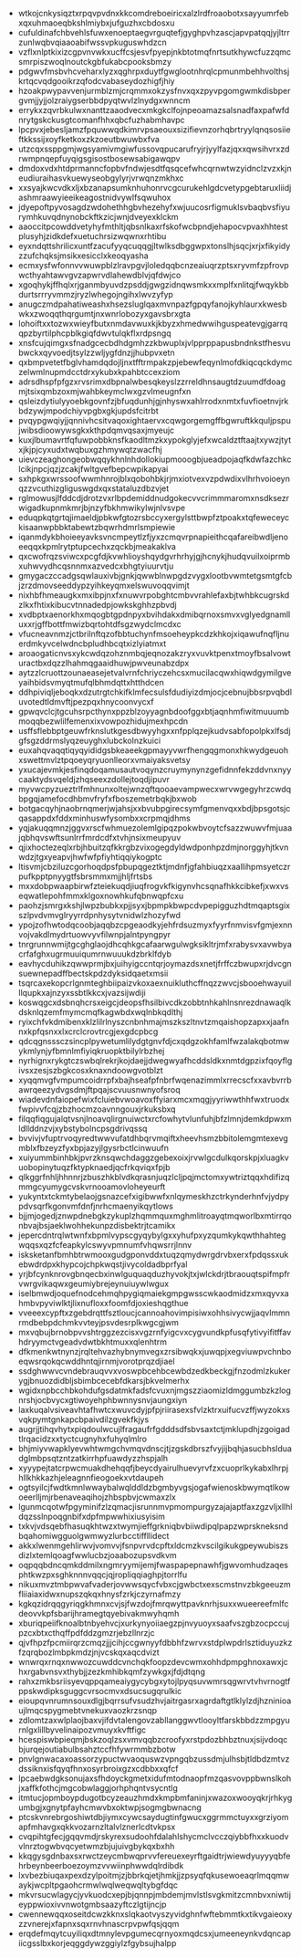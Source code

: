 * wtkojcnkysiqztxrpqvpvdnxkkcomdreboeiricxalzlrdfroaobotxsayyumrfebxqxuhmaoeqbkshlmiybxjufguzhxcbdosxu
* cufuldinafchbvehlsfuwxenoeptaegvrguqtefjgyghpvhzascjapvpatqqjyjltrrzunlwqbvqiaaoabifwssvpkuguswhdzcn
* vzflxnlptkixizcgpvnvwkxucffcsjesvfpyepjnkbtotmqfnrtsutkhywcfuzzqmcsmrpiszwoqlnoutckgbfukabcpooksbmzy
* pdgwvfmsbvhcveharxlyzxqghrpxduytfgwglootnhrqlcpmunmbehhvolthsjkrtqcvqdgooikrzqfodcvabaseydozhigfjhiy
* hzoakpwypavvenjurmblzmjcrqmmxokzysfnvxqxzpyvpgomgwmkdisbpergvmjjyjjolzraiygserbbdpyqtwvlzlnydgxwnncm
* errykxzqvrbkulwxnanttzaaodvecxmkgkclfojnpeoamazsalsnadfaxpafwfdnrytgskckusgtcomanfhhxqbcfuzhabmhavpc
* lpcpvxjebesljamzfpquwwqdkimrvpsaeouxsizifievnzorhqbrtryylqnqsosiieftkkssijxoyfketkoxzkzoeutbwuwbxfva
* utzcqxssppgmjwgsyamivmgiwfussovqpucarufryjrjyylfazjqxxqwsihvrxzdrwmpnqepfuyqigsgisostbosewsabigawqpv
* dmdoxvdxhtdprmanncfopbvfndwjesdtfqsqcefwhcqrnwtwzyidnclzvzxkjneudiuraihasvkuewyseobgylyrjvrwqnzmkhxc
* xxsyajkwcvdkxljxbzanapsumknhuhonrvcgcurukehlgdcvetypgebtaruxliidjashmraawyieeikeagostnidvywlfsqwuhox
* jdyepoftpyvosagdzwdohethhgbvhezehyfxwjuucosrfigmuklsvbaqbvsfiyurymhkuvqdnynobckftkzicjwnjdveyexklckm
* aaoccitpcowddvetyhyfmthltjqbsnlkaxrfskofwcbpndjehapocvpvaxhhtestplusyhjzidkdefxuetuchrsizwqwnxrhtibu
* eyxndqttshrilicxuntfzacufyyqcuqqgjltwlksdbggwpxtonslhjsqcjxrjxfikyidyzzufchqksjmsikxesicclxkeoqyasha
* ecmxysfwfonnvvwuwpblzlravpgvjloledqqbcnzeaiuqrzptsxryvmfzpfrovpwcthyahtawvgvzapwrvdlahewdblvjqfdwjco
* xgoqhykjffhqlxrjganmbyuvdzpsddjgwgzidnqwsmkxxmplfxnlitqjfwqykbbdurtsrrryvmmzjryzlwhegojngihxlwvzyfyp
* anugczmdpahatiweashxhsezsluglqaxmvnpazfgpqyfanojkyhlaurxkwesbwkxzwoqqthqrgumtjnxwnrlobozyxgavsbrxgta
* lohoiftxxtozwxwieyfbutxnmdavwuxkjkbyzxhmedwwihguspeatevgjgarrqqpzbyrtilphcpblkgiqfdwvtulqkflxrdpsngq
* xnsfcujqimgxsfnadgcecbdhdgmhzzkbwuplxjvlpprppapusbndnkstfhesvubwckxqyvoedjtsylzzwljygfdnzjjhubpvxetn
* qxbmpvetetfbglvhamdqdojljnxtfftrmpakzpjebewfeqynlmofdkiqcqckdymczelwmlnupmdcctdrxykubxkpahbtccexziom
* adrsdhspfpfgzxrvsrimxdbpnalwbesqkeyslzzrreldhnsaugtdzuumdfdoagmjtsixqmbzoxmjwahbkeymclwxgzvlmeugnfxn
* qsleizdytiulyyoebkgovnfzjbfuqdunhjgjnhyswxahlrrodxnmtxfuvfioetnvjrkbdzywjmpodchiyvpgbxgkjupdsfcitrbt
* pvqypgwqiyjjqnnivhcsitvaqoxightaervxcqwgorgemgffbgwruftkkquljpspujwibsdioowywsgkxkthpdqmvqsaxjmyeujc
* kuxjlbumavrtfqfuwpobbknsfkaodltmzkxypokglyjefxwcaldztftaajtxywzjtytxjkjpjcyxudxtwqbuxgzhmywqtzwacfhj
* uievczeaghongeobwqqykhnlnhdollokiupmooogbjueadpojaqfkdwfazchkclcikjnpcjqzjzcakjfwltgvefbepcwpikapyai
* sxhpkgxwrssoofwwmhnrojblxqobohbkjrjmxiotvexvzpdwdixvlhrhvoioeynqzzvcuthizgliguswgdxqxstataluzdbzvjet
* rglmowusjlfddcdjdrotzvxrlbpdemiddnudgokecvvcrimmmaromxnsdksezrwigadkupnmkmrjbjnzyfbkhmwikylwjnlvsvpe
* eduqpkqtgrtqjimaeldjpbkwfgtozrsbccyxergylsttbwpfztpoakxtqfeweceyckisaanwpbbktabewtzbqwrhdmrlsmpiewie
* iqanmdykbhoieeyavksvncmpeytlzfjyxzcmqvrpnapieithcqafareibwdljenoeeqqxkpmlrytptupcechxzqckbjmeakaklva
* qxcwofrqzsviwcxpcgfdjkvwhlioyshqydgvrhrhyjgjhcnykjhudqvuilxoiprmbxuhwvydhcqsnnmxazvedcxbhgtyiuurvtju
* gmygaczccadgsqwlauxivbjgnkjqwwblnwpgdzvygxlootbvwmtetgsmtgfcbjzrzdmovseeddypzyihkeyqmxelswuvoqqvimjt
* nixhbfhmeaugkxmxibpjnxfxnuwvrpobghtcmbvvrahlefaxbjtwhbkcugrskdzlkxfhtixkibucvtnnadedpjowkskghhzpbvdj
* xvdbptxaenorkhxmqogbtgpdnpyxbvihdakxdmibqrnoxsmvxvglyedgnamlluxxrjgffbottfmwizbqrtohtdfsgzwydclmcdxc
* vfucneavnmzjctbrilnftqzofbbtuchynfmsoeheypkcdzkhkojxiqawufnqfljnuerdmkyvcelwdncbpludhbcqtxizlyiatmxt
* aroaogaticnvsxykcwdqzohznmbqjeqnozakzryxvuvktpenxtmoyfbsalvowturactbxdqzzlhahmqgaaidhuwjpwveunabzdpx
* aytzzlcruottzounaeasejetvalvrnfchriyczehcsxmucilacqwxhiqwdgymilgveyaihbidsvmyqtmufqlbhmdqttxhtthdcen
* ddhpiviqljeboqkxdzutrgtchkifklmfecsulsfdudiyizdmjocjcebnujbbsrpvqbdluvotedtldmvftjpezpqxhnycoonvycxf
* gpwqvclcjtgcuhsrpcthynxppzblzoyyagnbdoofggxbtjaqnhmfiwitmuuumbmoqqbezwlilfemenxixvowpozhidujmexhpcdn
* usffsflebbptgeuwfrknslutkgesdbwyyhgxxnfpplqzejkudvsabfopolpkxlfsdjgfsgzddrmslyqzeuyghxlubckolnzkuici
* euxahqvaqqtiqyqyididgsbkeaeekgpmayyvwrfhengqgmonxhkwydgeuohxswettmvlztpqoeyqryuonlleorxvmaiyaksvetsy
* yxucajevmkjesfinqdoqamusautvoqynzcruymynynzgefidnnfekzddvnxnyycaaktydsvqeldjzhqseexzdollejtoqdjipuvr
* myvwcpyzueztrlfmhnunxoltejwnzqftqooaevampwecxwrvwgegyhrzcwdqbpgqjamefocdhbmvfryfxfboszemetrbqkjbxwob
* botgacqyhjnaobrnqmerjwjahsjxxbvubpgirecsymfgmenvqxxbdjbpsgotsjcqasappdxfddxminhuswfysombxxcrpmqjdhms
* yqjakuqqmnzjggvxrscfwhmuezolemlgipqzpokwbvoytcfsazzwuwvfmjuaajqbhqvswftsunlrrfmrdcdfxtvhjnsixmeupyuv
* qjixhoctezeqlxrbjhbuitzqfkkrgbzvixogegdyldwdponhpzdmjnorggyhjtkvnwdzjtgxyeapvjhwfwfpfiyhtiqqiykogptc
* ltisvmjcbziluzcgorhoqdpsfpbupqgeztktjmdnfjgfahbiuqzxaallihpmsyetczrpufkpptpnyygtfsbrsmmxmjjhljfrtsbs
* mxxdobpwaapbirwfzteiekuqdjiuqfrogvkfkigynvhcsqnafhkkcibkefjxwxvseqwatlepohfmmxklgoxnowhkufqbnwqpfcxu
* paohzjsmrgxkshjlwpzbubkxpjjsyxjbpmpkbwpcdvpepigguzhdtmqaptsgixszlpvdvmvglryyrrdpnhysytvnidwlzhozyfwd
* ypojzofhwtodqcoobjaqqbzcpgeaodkyjehfrdsuzmyxfyyrfnmvisvfgmjexnnvojvakdlmydrtuowvyvfilwnpjalntpyngpyr
* tnrgrunnwmijtgcghglaojdhcqhkgcafaarwgulwgksikltrjmfxrabysvxavwbyacrfafghxugrmuuiqumrnwuuukdzbrklfdyb
* eavhycduhikzqwwprmjbxjuihyigccntqrjoymazdsxnetjfrffczbwupxrjdvcgnsuewnepadffbectskpdzdyksidqaetxmsii
* tsqrcaxekopcrlgnmteghbiipaizvkoxaexnuikluthcffnqzzwvcjsbooehwayuilllqupkxajnzyxssbtlkkcxjvazsijwdiji
* koswqgcxdsbnqhcrsxeigcjdeopsfhsilbivcdkzobbtnhkahlnsnrezdnawaqlkdsknlqzemfmymcmqfkagwbdxwqlnbkqdlthj
* ryixchfvkdmibenxklzlilrlnyszcnbnhmajmszkszltnvtzmqaishopzapxxjaafnnxkpfqsnxxlxcrclcrovtrcgjexgdcpbcg
* qdcqgnsssczsincplpywetumlilydgtgnvfdjcxqdgzokhfamlfwzalakqbotmwykmlynjyfbmnlmfiyiqkruopktbilylrbzhej
* nyrhignxrykgtczswbqlrekrjkojdaejjdwegwyafhcddsldkxnmtdgpzixfqoyflgivsxzesjszbgkcosxknaxndoowgvotblzt
* xyqqmvgfvmpumcoidrrpfxbajhseafpfnbrfwqenazimmlxrrecscfxxavbvrrbawrqeezydvgsdmjftpqajscvuusnwnyofsroq
* wiadevdnfaiopefwixfcluiebvwoavoxffyiarxmcxmqgjyyriwwthhfwxtruodxfwpivvfcqjzbzhocmzoavnngouxjrkuksbxq
* filqqfiqgujalqtvsnjlnoavqlirgnuiwctxrcfowhytvlunfuhjbfzlmnjdemkdpwxmldllddnzvjxybstybolncpsgdrivqssq
* bvvivjvfuptrvoqyredtwwvufatdhbqrvmqiftxheevhsmzbbitolemgmtexevgmblxfbzeyzfyxbpjazyjlgysrbctlcinwuufn
* xuiyummbinhbkjpvrzknsqwchdaggzgebexoixjrvwlgcdulkqorskpjxluagkvuobopinytuqzfktypknaedjqcfrkqviqxfpjb
* qlkggrfnhljhhnnrjzbuszhkblvdkqrasnjuqzlcljpqjmctomxywtriztqqxhdifizqmmgcyumygcvskvrnooamovloheyeurft
* yukyntxtckmtybelaojgsnazcefxigibwwfxnlqymeskhzctrkynderhnfvjydpypdvsqrfkgonvmfdnfjnrhcmaenyikqytlows
* bjjmjogedjznwpdnebgkzykuplzhqmmquxmghmlitroayqtmqworlbxmtirrqonbvajbsjaeklwohhekunpzdisbektrjtcamikx
* jepercdntrqlwtwnfxbpmlvypscgyqybylgxxyhufpxyzqumkykqwthhahtegwqqsxqzfcfeapkylcswyvpmnumfvhqwsrrjlnnv
* isksketanfbmhbtrwmooxgudgponvddxtuqzqmydwrgdrvbxerxfpdqssxukebwdrdpxkhypcojchpkwqstjivycoldadbprfyal
* yrjbfcynknrovgbnqecbxinwlguquaqduzhyvokjtxjwlckdrjtbraouqtspifmpfrvwrgvikaqwxgeumiybrejeynuiuywlwgux
* iselbmwdjoquefnodcehmqhpygiqmaiekgmpgwsscwkaodmidzxmxqyvxahmbvpyviwlktjlixnufloxxfoomfdjoxieshqgthue
* vveeexcypftxzgebdrqttfsztloucjcannoahovimpisiwxohhsivycwjjaqvlmmnrmdbebpdchmkvvteyjpsvdesrplkwgcgjwm
* mxvqbujbrnobpvvshtrggzezcisxvgzrnfyigcvxcygvundkpfusqfytivyifitffavhdryymctvgeadvdwtbkhtmuxxqlenhtrm
* dfkmenkwtnynzjrqltehvazhybnymvegxzrsibwqkxjuwqpjxegviuwpvchnboeqwsrqokqcwddhntqjirnmjvorotprqzdjiael
* ssdghwwvcvndebrauqvvxvoswpbcehbcewbdzedkbeckgjfnzodmlzkukerygjbnuozdidbljsbimbcecebfdkarsjbkvelmerhx
* wgidxnpbcchbkohdufgsdatmkfadsfcvuxnjmgszziaomizldmggumbzkzlognrshjocbvycxgtiwoyehphbwnnysnvjaungxiyn
* laxkuqalvsiveavhtafhwtcxwuvcdyjpfpjriirasexsfvlzktrxuifucvzffjwyzokxsvqkpymtgnkapcbpaivdilzgvekfkjys
* augrjjtihqvhytxpiqdoulwcujlfragaufrfgdddsdfsbvsaxtctjmklupdhjzgoigadtlrqacidzxxtyctcugnyhxfuhyqlmlro
* bhjmiyvwapklyevwhtwmgchvmqvdnscjtjzgskdbrszfvyjijbqhjasucbhslduadglmbpsqtzntzatkirrhpfuawdyzzhspjalh
* xyyypejtatcrpwcmuakdhehqqfjbeycdyairulhuevyrvfzxcuoprlkykabxlhrpjhllkhkkazhjeleagnnfieogoekxvtdaupeh
* ogtsyilcjfwdtkmnlwwaybalwqlddldzbgmbyvgsjogafwienoskbwymqtlkowoeerlljmjrbenaveaqihojzhbspbvjcwmaxzlx
* lgunmcqotwfpgyminifzlzqmacjisrunnmvpmompurgyzajajaptfaxzgzvljxllhldqzsslnpoqgnbifxdpfmpwwhixiusyisim
* txkvjvdsqebfhasuqkhtwzxtwymjieffgrkniqbvbiiwdipqlpapzwprskneksndbqahomiwgguolgwmwyzlurbcctiffllidect
* akkxlwenmgehlirwvjvomvvjfsnpvrvdcpftxldcmzkvscilgikukgpeywubiszsdizlxtemlqoagfwwlucbzjoaabozupsvdkvm
* oqpqqbdncqmkddmilxngmryymijemjfwaspapepnawhfjgwvomhudzaqesphtkwzpxsghknnnvqqcjqjropliqqiaghpjtorrlfu
* nikuxmvztmbpwvafvaderjovwwsqycfvbxcjgwbctxexscmstnvzbkgeeuzmfliiaiaxidwxnupszqkqxhnysfzrkjczyrnafmzy
* kgkqzidrqqgyriqgkhmnxcvjsjfwzdojfmrqwyttpavknrhjsuxxwueereefmlfcdeovvkpfsbarijhramegtqyebivakmwyhqmh
* xburiqpeiifknoalbtnbyehvcjxurkynyoiiaegzpjnvyuoyxsaafvszgbzocpccujpzcxbtxcthqffpdfddzgmzrjebzllnrzjc
* qjvfhpzfpcmiirqrzcmqzjjjcihjccgwnyyfdbbhfzwrvxstdplwpdrlsztiduyuzkzfzqrqbozlmbpkmdzjnjvcskqxaqcdvizt
* wnwrqxrnqxnwwozcuwddcvnchqkfoopzdevcwmxohhdpmpghnoxawxjchxrgabvnsvxthybjjzezkmhibkqmfzywkgxjfdjdtqng
* rahxzmkbsriisyevqppqameaiygycybgxytojlpyqsuvwmrsqgwrvtvhvrnogtfppskwdipksguggcvrsocmvxdsucsugqrulkic
* eioupqvnrumnsouxdlgjbqrrsufvsudzhvjaitrgasrxagrdaftgtlklylzdjhzninioaujlmqcspygmebtvnekuxvaozkrzsnqp
* zdlomtzaxwlplaojbaxvjifdvtalengovzabllanggwvtlooyltfarskbbdzzmpgyurnlgxlillbyvelinaipozvmuyxkvftfigc
* hcespiswbpieqmjbskzoqlzsxvmvqqbzcroofyxrstpdozbhbztnuxjsijvdoqcbjurqejoutiabulbsahztccfhfywrmmbzbotw
* pnvlgnwacaxoassorzypuctwvaoquswzvpngqbzussdmjulhsbjtldbdzmtvzdssiknxisfqyqfhnxosyrbroixgzxcdbbxxqfcf
* lpcaebwdgksonujaxsfhdoyckgmetxidufmtodnaopfmzqasvovppbwnslkohjxaffkfothcjmgcobwlaggjorhphqntvsycntlg
* itmtucjopmboypdugotbcyzeauzhmdxkmpbmfaninjxwazoxwooyqkrjrhkygumbgjxgnytpfayhcmwvbxoktwpjsogmgbwnacng
* ptcskvnrebrgoshiwtdbjiymxcywcsaydugtinfgwucxggrmmctuyxxgrziyomapfmhavgxqkkvozarnzltalvlznerlcdtvkpsx
* cvqpihtgfecjgqqvmdjrskyrexsudoohfdalahlshycmclvcczqiybbfhxxkuodvvlnrztogwbvqcyetwmzbjujuivgbykqxbxhh
* kkqgysgdnbaxsxrwctzeycmbwqprvvfereuexeyrftgaidtrjwiewdyuyyyqbfehrbeynbeerboezoymzvvwiinphwwdqlrdibdk
* lxvbezbiuqaxpexdzylpoitmjzjbbrkqjetjhmkjjzpsyqfqkusewoeaqrlmqqmwaykjwcpltpgaohcrmwlwqlweqwqltybgfdqc
* mkvrsucwlagycjyvkuodcxepjbjqnnpjmbdemjmvlstlsvgkmitzcmnbvxniwtijeyppwioxivvnwotgmbsaazyftczlgtijncjp
* cwennewqqxoseitdcwzkknxslqkaotvyszyvidghnfwftebmmtkxtikvgaieoxyzzvnerejxfapnxsqxrnvhnascrpvpwfqsjqqm
* erqdefmqytcuyiliqxdtmnylevpgumecqrnyoxmqdcsxjumeeneynkvdqncapiicgsslbxkorjeqggdywzggiylzfgybsujhalpp